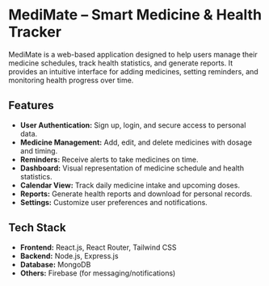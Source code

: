 # MediMate – Smart Medicine & Health Tracker

MediMate is a web-based application designed to help users manage their medicine schedules, track health statistics, and generate reports. It provides an intuitive interface for adding medicines, setting reminders, and monitoring health progress over time.

## Features

- **User Authentication:** Sign up, login, and secure access to personal data.
- **Medicine Management:** Add, edit, and delete medicines with dosage and timing.
- **Reminders:** Receive alerts to take medicines on time.
- **Dashboard:** Visual representation of medicine schedule and health statistics.
- **Calendar View:** Track daily medicine intake and upcoming doses.
- **Reports:** Generate health reports and download for personal records.
- **Settings:** Customize user preferences and notifications.

## Tech Stack

- **Frontend:** React.js, React Router, Tailwind CSS
- **Backend:** Node.js, Express.js
- **Database:** MongoDB
- **Others:** Firebase (for messaging/notifications)


